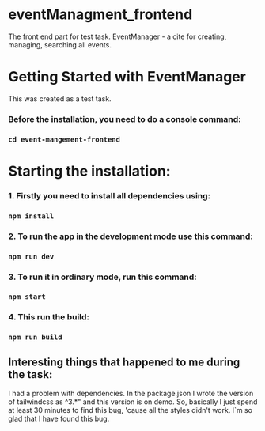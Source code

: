 # eventManagment_frontend
The front end part for test task. EventManager - a cite for creating, managing, searching all events.

# Getting Started with EventManager

This was created as a test task.

### Before the installation, you need to do a console command:
### `cd event-mangement-frontend`

# Starting the installation:

### 1. Firstly you need to install all dependencies using:

### `npm install`

### 2. To run the app in the development mode use this command:

### `npm run dev`

### 3. To run it in ordinary mode, run this command:

### `npm start`

### 4. This run the build:

### `npm run build`
## Interesting things that happened to me during the task:

I had a problem with dependencies. In the package.json I wrote the version 
of tailwindcss as ^3.*" and this
version is on demo. So, basically I just spend at least 30 minutes to find
this bug, 'cause all the styles didn't work. I`m so glad that I have found this bug.
